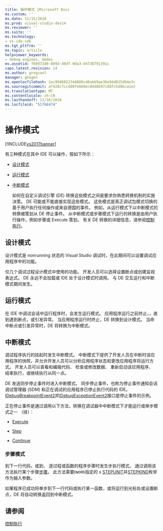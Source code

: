 ```yaml
---
title: 操作模式 |Microsoft Docs
ms.custom: ''
ms.date: 11/15/2016
ms.prod: visual-studio-dev14
ms.reviewer: ''
ms.suite: ''
ms.technology:
- vs-ide-sdk
ms.tgt_pltfrm: ''
ms.topic: article
helpviewer_keywords:
- debug engines, modes
ms.assetid: f69972d0-809d-40df-9da3-04738791391c
caps.latest.revision: 14
ms.author: gregvanl
manager: ghogen
ms.openlocfilehash: 2ac99d6022344089c40abb9ae36e94d825db4e3c
ms.sourcegitcommit: af428c7ccd007e668ec0dd8697c88fc5d8bca1e2
ms.translationtype: MT
ms.contentlocale: zh-CN
ms.lasthandoff: 11/16/2018
ms.locfileid: "51768474"
---
```

# <a name="operational-modes"></a>操作模式
[!INCLUDE[vs2017banner](../../includes/vs2017banner.md)]

有三种模式在其中 IDE 可以操作，按如下所示：  
  
- [设计模式](#vsconoperationalmodesanchor1)  
  
- [运行模式](#vsconoperationalmodesanchor2)  
  
- [中断模式](#vsconoperationalmodesanchor3)  
  
  如何在自定义调试引擎 (DE) 转换这些模式之间是要求你熟悉转换机制的实施决策。 DE 可能或不能直接实现这些模式。 这些模式是真正调试包模式切换的基于用户执行任何操作或来自德国的事件。 例如，从运行模式下以中断模式的转换被策划从 DE 停止事件。 从中断模式或步骤模式下运行的转换是由用户执行操作，例如步骤或 Execute 策划。 有关 DE 转换的详细信息，请参阅[控制执行](../../extensibility/debugger/control-of-execution.md)。  
  
##  <a name="vsconoperationalmodesanchor1"></a> 设计模式  
 设计模式是 nonrunning 状态的 Visual Studio 调试时，在此期间可以设置调试应用程序中的功能。  
  
 仅几个调试过程设计模式中使用的功能。 开发人员可以选择设置断点或创建监视表达式。 DE 永远不会加载或 IDE 处于设计模式时调用。 与 DE 交互运行和中断模式期间发生。  
  
##  <a name="vsconoperationalmodesanchor2"></a> 运行模式  
 在 IDE 中调试会话中运行程序时，会发生运行模式。 应用程序运行之前终止，，直到遇到断点，或引发异常。 当应用程序运行时终止，DE 转换到设计模式。 当命中断点或引发异常时，DE 将转换为中断模式。  
  
##  <a name="vsconoperationalmodesanchor3"></a> 中断模式  
 调试程序执行的挂起时发生中断模式。 中断模式下提供了开发人员在中断时该应用程序的快照，并允许开发人员可以分析应用程序状态和更改应用程序将运行方式。 开发人员可以查看和编辑代码、 检查或修改数据、 重新启动该应用程序、 结束执行，或继续执行从同一点。  
  
 DE 发送同步停止事件时进入中断模式。 同步停止事件，也称为停止事件通知会话调试管理器 (SDM) 和正在调试的应用程序已停止执行代码的 IDE。 [IDebugBreakpointEvent2](../../extensibility/debugger/reference/idebugbreakpointevent2.md)并[IDebugExceptionEvent2](../../extensibility/debugger/reference/idebugexceptionevent2.md)接口是停止事件的示例。  
  
 正在停止事件是通过调用以下方法，转换在调试器中中断模式下才能运行或单步模式之一 （续）：  
  
-   [Execute](../../extensibility/debugger/reference/idebugprocess3-execute.md)  
  
-   [Step](../../extensibility/debugger/reference/idebugprocess3-step.md)  
  
-   [Continue](../../extensibility/debugger/reference/idebugprocess3-continue.md)  
  
###  <a name="vsconoperationalmodesanchor4"></a> 步骤模式  
 到下一行代码，或到、 逐过程或函数的程序步骤时发生步执行模式。 通过调用该方法执行某个步骤[步骤](../../extensibility/debugger/reference/idebugprocess3-step.md)。 此方法需要`DWORD`指定的 s [STEPUNIT](../../extensibility/debugger/reference/stepunit.md)并[STEPKIND](../../extensibility/debugger/reference/stepkind.md)枚举作为输入参数。  
  
 如果程序已成功将单步到下一行代码或执行某一函数，或将运行到光标处或设置断点，DE 将自动转换返回到中断模式。  
  
## <a name="see-also"></a>请参阅  
 [控制执行](../../extensibility/debugger/control-of-execution.md)

